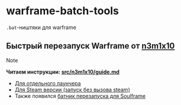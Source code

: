 # warframe-batch-tools

`.bat`-ништяки для warframe

## Быстрый перезапуск Warframe от [n3m1x10](https://github.com/N3M1X10)
> [!note]
> **Читаем инструкции: [src/n3m1x10/guide.md](https://github.com/N3M1X10/warframe-batch-tools/blob/main/src/n3m1x10/guide.md)**

- [Для отдельного лаунчера](https://github.com/N3M1X10/warframe-batch-tools/blob/main/src/n3m1x10/restart-warframe-launcher.bat)
- [Для Steam версии (запуск без вызова steam)](https://github.com/N3M1X10/warframe-batch-tools/blob/main/src/n3m1x10/restart-warframe-steam.bat)
- Также появился [батник перезапуска для Soulframe](https://github.com/N3M1X10/warframe-batch-tools/blob/main/src/n3m1x10/restart-soulframe-launcher.bat)
